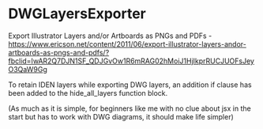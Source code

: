 # DWGLayersExporter

Export Illustrator Layers and/or Artboards as PNGs and PDFs - https://www.ericson.net/content/2011/06/export-illustrator-layers-andor-artboards-as-pngs-and-pdfs/?fbclid=IwAR2Q7DJN1SF_QDJGvOw1R6mRAG02hMoiJ1HjIkprRUCJUOFsJeyO3QaW9Gg

To retain IDEN layers while exporting DWG layers, an addition if clause has been added to the hide_all_layers function block.

(As much as it is simple, for beginners like me with no clue about jsx in the start but has to work with DWG diagrams, it should make life simpler)
